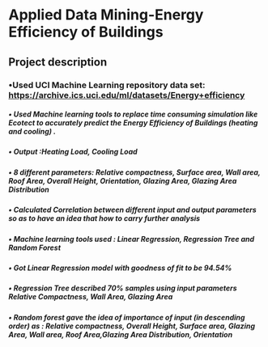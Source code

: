 # Applied Data Mining-Energy Efficiency of Buildings

## Project description

### •Used UCI Machine Learning repository data set: https://archive.ics.uci.edu/ml/datasets/Energy+efficiency

##### • Used Machine learning tools to replace time consuming simulation like Ecotect to accurately predict the Energy Efficiency of Buildings (heating and cooling) .
##### • Output :Heating Load, Cooling Load
##### • 8 different parameters: Relative compactness, Surface area, Wall area, Roof Area, Overall Height, Orientation, Glazing Area, Glazing Area Distribution
##### • Calculated Correlation between different input and output parameters so as to have an idea that how to carry further analysis
##### • Machine learning tools used : Linear Regression, Regression Tree and Random Forest
##### • Got Linear Regression model with goodness of fit to be 94.54%
##### • Regression Tree described 70% samples using input parameters Relative Compactness, Wall Area, Glazing Area
##### • Random forest gave the idea of importance of input (in descending order) as : Relative compactness, Overall Height, Surface area, Glazing Area, Wall area, Roof Area,Glazing Area Distribution, Orientation

